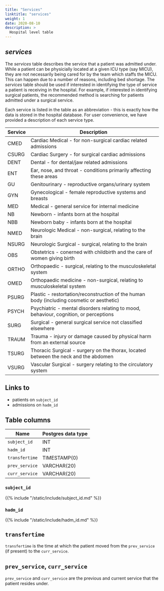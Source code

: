 ```yaml
---
title: "Services"
linktitle: "services"
weight: 1
date: 2020-08-10
description: >
  Hospital level table
---
```


## *services*

The *services* table describes the service that a patient was admitted under. While a patient can be physicially located at a given ICU type (say MICU), they are not necessarily being cared for by the team which staffs the MICU. This can happen due to a number of reasons, including bed shortage. The *services* table should be used if interested in identifying the type of service a patient is receiving in the hospital. For example, if interested in identifying surgical patients, the recommended method is searching for patients admitted under a surgical service.

Each service is listed in the table as an abbreviation - this is exactly how the data is stored in the hospital database. For user convenience, we have provided a description of each service type.

Service | Description
--- | ---
CMED | Cardiac Medical - for non-surgical cardiac related admissions
CSURG | Cardiac Surgery - for surgical cardiac admissions
DENT | Dental - for dental/jaw related admissions
ENT | Ear, nose, and throat - conditions primarily affecting these areas
GU | Genitourinary - reproductive organs/urinary system
GYN | Gynecological - female reproductive systems and breasts
MED | Medical - general service for internal medicine
NB | Newborn - infants born at the hospital
NBB | Newborn baby - infants born at the hospital
NMED | Neurologic Medical - non-surgical, relating to the brain
NSURG | Neurologic Surgical - surgical, relating to the brain
OBS | Obstetrics - conerned with childbirth and the care of women giving birth
ORTHO | Orthopaedic - surgical, relating to the musculoskeletal system
OMED | Orthopaedic medicine - non-surgical, relating to musculoskeletal system
PSURG | Plastic - restortation/reconstruction of the human body (including cosmetic or aesthetic)
PSYCH | Psychiatric - mental disorders relating to mood, behaviour, cognition, or perceptions
SURG | Surgical - general surgical service not classified elsewhere
TRAUM | Trauma - injury or damage caused by physical harm from an external source
TSURG | Thoracic Surgical - surgery on the thorax, located between the neck and the abdomen
VSURG | Vascular Surgical - surgery relating to the circulatory system

## Links to

* patients on `subject_id`
* admissions on `hadm_id`

<!-- # Important considerations -->

## Table columns

Name | Postgres data type
---- | ----
`subject_id` | INT
`hadm_id` | INT
`transfertime` | TIMESTAMP(0)
`prev_service` | VARCHAR(20)
`curr_service` | VARCHAR(20)

### `subject_id`

{{% include "/static/include/subject_id.md" %}}

### `hadm_id`

{{% include "/static/include/hadm_id.md" %}}

## `transfertime`

`transfertime` is the time at which the patient moved from the `prev_service` (if present) to the `curr_service`.

## `prev_service`, `curr_service`

`prev_service` and `curr_service` are the previous and current service that the patient resides under.
